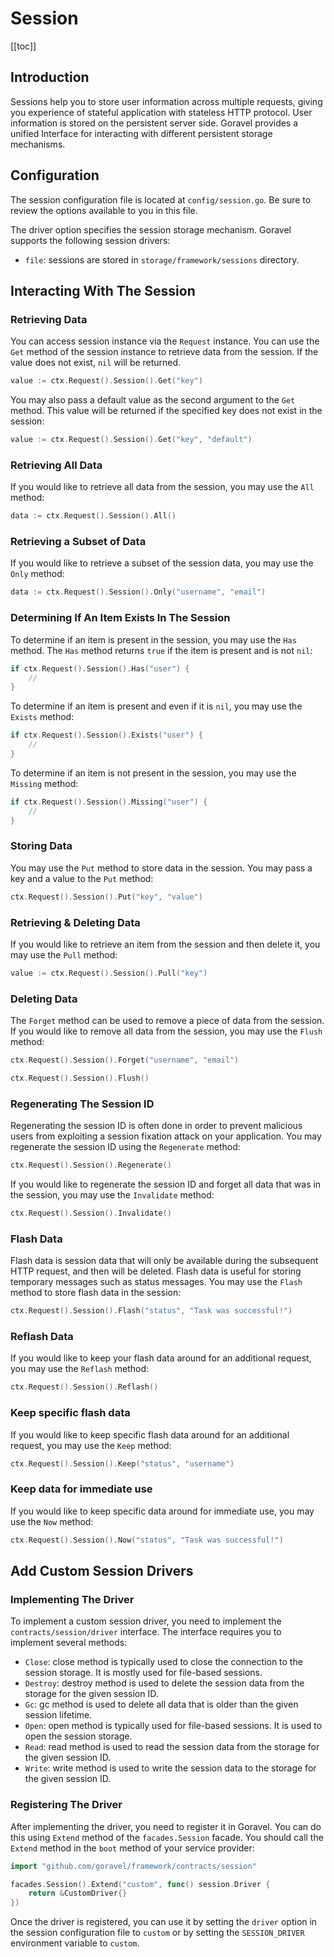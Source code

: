 # Session

[[toc]]

## Introduction

Sessions help you to store user information across multiple requests, giving you experience of stateful application with stateless HTTP protocol. User information is stored on the persistent server side. Goravel provides a unified Interface for interacting with different persistent storage mechanisms.

## Configuration

The session configuration file is located at `config/session.go`. Be sure to review the options available to you in this file.

The driver option specifies the session storage mechanism. Goravel supports the following session drivers:

- `file`: sessions are stored in `storage/framework/sessions` directory.

## Interacting With The Session

### Retrieving Data

You can access session instance via the `Request` instance. You can use the `Get` method of the session instance to retrieve data from the session. If the value does not exist, `nil` will be returned.

```go
value := ctx.Request().Session().Get("key")
```

You may also pass a default value as the second argument to the `Get` method. This value will be returned if the specified key does not exist in the session:

```go
value := ctx.Request().Session().Get("key", "default")
```

### Retrieving All Data

If you would like to retrieve all data from the session, you may use the `All` method:

```go
data := ctx.Request().Session().All()
```

### Retrieving a Subset of Data

If you would like to retrieve a subset of the session data, you may use the `Only` method:

```go
data := ctx.Request().Session().Only("username", "email")
```

### Determining If An Item Exists In The Session

To determine if an item is present in the session, you may use the `Has` method. The `Has` method returns `true` if the item is present and is not `nil`:

```go
if ctx.Request().Session().Has("user") {
    //
}
```

To determine if an item is present and even if it is `nil`, you may use the `Exists` method:

```go
if ctx.Request().Session().Exists("user") {
    //
}
```

To determine if an item is not present in the session, you may use the `Missing` method:

```go
if ctx.Request().Session().Missing("user") {
    //
}
```

### Storing Data

You may use the `Put` method to store data in the session. You may pass a key and a value to the `Put` method:

```go
ctx.Request().Session().Put("key", "value")
```

### Retrieving & Deleting Data

If you would like to retrieve an item from the session and then delete it, you may use the `Pull` method:

```go
value := ctx.Request().Session().Pull("key")
```

### Deleting Data

The `Forget` method can be used to remove a piece of data from the session. If you would like to remove all data from the session, you may use the `Flush` method:

```go
ctx.Request().Session().Forget("username", "email")

ctx.Request().Session().Flush()
```

### Regenerating The Session ID

Regenerating the session ID is often done in order to prevent malicious users from exploiting a session fixation attack on your application. You may regenerate the session ID using the `Regenerate` method:

```go
ctx.Request().Session().Regenerate()
```

If you would like to regenerate the session ID and forget all data that was in the session, you may use the `Invalidate` method:

```go
ctx.Request().Session().Invalidate()
```

### Flash Data

Flash data is session data that will only be available during the subsequent HTTP request, and then will be deleted. Flash data is useful for storing temporary messages such as status messages. You may use the `Flash` method to store flash data in the session:

```go
ctx.Request().Session().Flash("status", "Task was successful!")
```

### Reflash Data

If you would like to keep your flash data around for an additional request, you may use the `Reflash` method:

```go
ctx.Request().Session().Reflash()
```

### Keep specific flash data

If you would like to keep specific flash data around for an additional request, you may use the `Keep` method:

```go
ctx.Request().Session().Keep("status", "username")
```

### Keep data for immediate use

If you would like to keep specific data around for immediate use, you may use the `Now` method:

```go
ctx.Request().Session().Now("status", "Task was successful!")
```

## Add Custom Session Drivers

### Implementing The Driver

To implement a custom session driver, you need to implement the `contracts/session/driver` interface. The interface requires you to implement several methods:

- `Close`: close method is typically used to close the connection to the session storage. It is mostly used for file-based sessions.
- `Destroy`: destroy method is used to delete the session data from the storage for the given session ID.
- `Gc`: gc method is used to delete all data that is older than the given session lifetime.
- `Open`: open method is typically used for file-based sessions. It is used to open the session storage.
- `Read`: read method is used to read the session data from the storage for the given session ID.
- `Write`: write method is used to write the session data to the storage for the given session ID.

### Registering The Driver

After implementing the driver, you need to register it in Goravel. You can do this using `Extend` method of the `facades.Session` facade. You should call the `Extend` method in the `boot` method of your service provider:

```go
import "github.com/goravel/framework/contracts/session"

facades.Session().Extend("custom", func() session.Driver {
	return &CustomDriver{}
})
```

Once the driver is registered, you can use it by setting the `driver` option in the session configuration file to `custom` or by setting the `SESSION_DRIVER` environment variable to `custom`.
